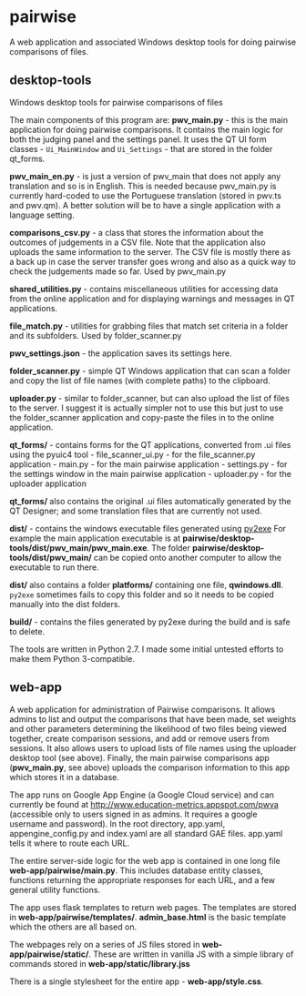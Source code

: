 # pairwise

A web application and associated Windows desktop tools for doing pairwise
comparisons of files.

## desktop-tools

Windows desktop tools for pairwise comparisons of files

The main components of this program are:
**pwv_main.py** - this is the main application for doing pairwise comparisons. It contains
the main logic for both the judging panel and the settings panel. It uses the
QT UI form classes - `Ui_MainWindow` and `Ui_Settings` - that are stored in the
folder qt_forms.

**pwv_main_en.py** - is just a version of pwv_main that does not apply any
translation and so is in English. This is needed because pwv_main.py is
currently hard-coded to use the Portuguese translation (stored in pwv.ts and pwv.qm).
A better solution will be to have a single application with a language setting.

**comparisons_csv.py** - a class that stores the information about the outcomes of judgements
in a CSV file. Note that the application also uploads the same information to the server.
The CSV file is mostly there as a back up in case the server transfer goes wrong and also
as a quick way to check the judgements made so far. Used by pwv_main.py

**shared_utilities.py** - contains miscellaneous utilities for accessing data from the
online application and for displaying warnings and messages in QT applications.

**file_match.py** - utilities for grabbing files that match set criteria in a folder
and its subfolders. Used by folder_scanner.py

**pwv_settings.json** - the application saves its settings here.

**folder_scanner.py** - simple QT Windows application that can scan a
folder and copy the list of file names (with complete paths) to the clipboard.

**uploader.py** - similar to folder_scanner, but can also upload the list
of files to the server. I suggest it is actually simpler not to use this
but just to use the folder_scanner application and copy-paste the files in to the
online application.

**qt_forms/** - contains forms for the QT applications, converted from
.ui files using the pyuic4 tool
    - file_scanner_ui.py - for the file_scanner.py application
    - main.py - for the main pairwise application
    - settings.py - for the settings window in the main pairwise application
    - uploader.py - for the uploader application

**qt_forms/** also contains the original .ui files automatically generated by the QT
Designer; and some translation files that are currently not used.

**dist/** - contains the windows executable files generated using [py2exe](http://www.py2exe.org/index.cgi/Tutorial)
For example the main application executable is at **pairwise/desktop-tools/dist/pwv_main/pwv_main.exe**.
The folder **pairwise/desktop-tools/dist/pwv_main/** can be copied onto another computer to allow the
executable to run there.

**dist/** also contains a folder **platforms/** containing one file, **qwindows.dll**. `py2exe`
sometimes fails to copy this folder and so it needs to be copied manually into
the dist folders.

**build/** - contains the files generated by py2exe during the build and is safe to delete.

The tools are written in Python 2.7. I made some initial untested efforts to make them
Python 3-compatible.

## web-app

A web application for administration of Pairwise comparisons. It allows
admins to list and output the comparisons that have been made, set weights and other
parameters determining the likelihood of two files being viewed together,
create comparison sessions, and add or remove users from sessions. It also
allows users to upload lists of file names using the uploader desktop tool (see above). Finally,
the main pairwise comparisons app (**pwv_main.py**, see above) uploads the comparison information
to this app which stores it in a database.

The app runs on Google App Engine (a Google Cloud service) and can currently be found
at http://www.education-metrics.appspot.com/pwva (accessible only to users signed in
as admins. It requires a google username and password). In the root
directory, app.yaml, appengine_config.py and index.yaml are all standard GAE
files. app.yaml tells it where to route each URL.

The entire server-side logic for the web app is contained in one long file
**web-app/pairwise/main.py**. This includes database entity classes, functions returning
the appropriate responses for each URL, and a few general utility functions.

The app uses flask templates to return web pages. The templates are stored in
**web-app/pairwise/templates/**. **admin_base.html** is the basic template which the others
are all based on.

The webpages rely on a series of JS files stored in **web-app/pairwise/static/**.
These are written in vanilla JS with a simple library of commands stored in
**web-app/static/library.jss**

There is a single stylesheet for the entire app - **web-app/style.css**.
